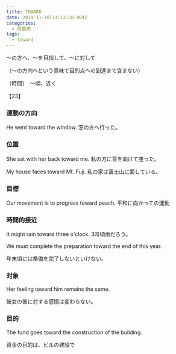 ```yaml
---
title: TOWARD
date: 2019-11-10T14:13:58.904Z
categories:
  - 前置詞
tags:
  - toward
---
```

～の方へ、～を目指して、～に対して
 
（～の方向へという意味で目的点への到達まで含まない）
 
（時間）　～頃、近く
 

【23】
 

### 運動の方向
 

He went toward the window.  窓の方へ行った。
 

### 位置
 

She sat with her back toward me. 私の方に背を向けて座った。
 
My house faces toward Mt. Fuji.  私の家は富士山に面している。
 

### 目標
 

Our movement is to progress toward peach.  平和に向かっての運動
 

### 時間的接近
 

It might rain toward three o'clock.  3時頃雨だろう。
 

We must complete the preparation toward the end of this year.
 
年末頃には準備を完了しないといけない。
 

### 対象
 

Her feeling toward him remains the same.  
 
彼女の彼に対する感情は変わらない。
 

### 目的
 

The fund goes toward the construction of the building.
 
資金の目的は、ビルの建設で
